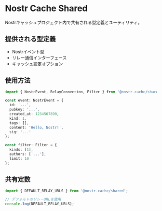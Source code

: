 # Nostr Cache Shared

Nostrキャッシュプロジェクト内で共有される型定義とユーティリティ。

## 提供される型定義

- Nostrイベント型
- リレー通信インターフェース
- キャッシュ設定オプション

## 使用方法

```typescript
import { NostrEvent, RelayConnection, Filter } from '@nostr-cache/shared';

const event: NostrEvent = {
  id: '...',
  pubkey: '...',
  created_at: 1234567890,
  kind: 1,
  tags: [],
  content: 'Hello, Nostr!',
  sig: '...'
};

const filter: Filter = {
  kinds: [1],
  authors: ['...'],
  limit: 10
};
```

## 共有定数

```typescript
import { DEFAULT_RELAY_URLS } from '@nostr-cache/shared';

// デフォルトのリレーURLを使用
console.log(DEFAULT_RELAY_URLS);
